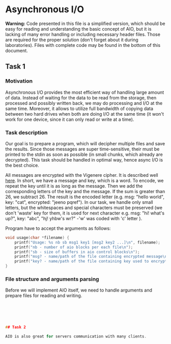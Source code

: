 # Asynchronous I/O

**Warning:** Code presented in this file is a simplified version, which should be easy for reading and understanding the basic concept of AIO, but it is lacking of many error handling or including necessary header files. Those are required for the proper solution (don't forget about it during laboratories). Files with complete code may be found in the bottom of this document.

## Task 1

### Motivation
Asynchronous I/O provides the most efficient way of handling large amount of data. Instead of waiting for the data to be read from the storage, then processed and possibly written back, we may do processing and I/O at the same time. Moreover, it allows to utilize full bandwidth of copying data between two hard drives when both are doing I/O at the same time (it won't work for one device, since it can only read or write at a time).

### Task description
Our goal is to prepare a program, which will decipher multiple files and save the results. Since those messages are super time-sensitive, their must be printed to the stdin as soon as possible (in small chunks, which already are decrypted). This task should be handled in optimal way, hence async I/O is the best choice.

All messages are encrypted with the Vigenere cipher. It is described well [here](https://www.britannica.com/topic/Vigenere-cipher). In short, we have a message and key, which is a word. To encode, we repeat the key until it is as long as the message. Then we add the corresponding letters of the key and the message. If the sum is greater than 26, we subtract 26. The result is the encoded letter (e.g. msg: "hello world", key: "cat", encrypted: "jeeno pqref"). In our task, we handle only small letters, but the whitespaces and special characters must be preserved (we don't 'waste' key for them, it is used for next character e.g. msg: "hi! what's up?", key: "abc", "hj! yhbw's wr?" -'w' was coded with 'c' letter ).

Program have to accept the arguments as follows:

```c
void usage(char *filename) {
    printf("Usage: %s nb sb msg1 key1 [msg2 key2 ...]\n", filename);
    printf("nb - number of aio blocks per each file\n");
    printf("sb - size of buffers in aio control blocks\n");
    printf("msg? - name/path of the file containing encrypted message\n");
    printf("key? - name/path of the file containing key used to encrypt the relevant (same number) message\n");
}
```



### File structure and arguments parsing

Before we will implement AIO itself, we need to handle arguments and prepare files for reading and writing. 

```c





## Task 2

AIO is also great for servers communication with many clients.